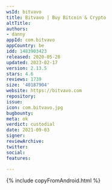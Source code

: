 ```yaml
---
wsId: bitvavo
title: Bitvavo | Buy Bitcoin & Crypto
altTitle: 
authors:
- danny
appId: com.bitvavo
appCountry: be
idd: 1483903423
released: 2020-05-28
updated: 2023-02-17
version: 2.13.5
stars: 4.6
reviews: 1739
size: '40187904'
website: https://bitvavo.com
repository: 
issue: 
icon: com.bitvavo.jpg
bugbounty: 
meta: ok
verdict: custodial
date: 2021-09-03
signer: 
reviewArchive: 
twitter: 
social: 
features: 

---
```


{% include copyFromAndroid.html %}
